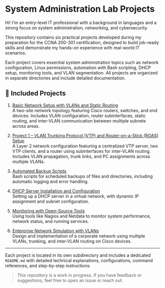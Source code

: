 # System Administration Lab Projects

Hi! I'm an entry-level IT professional with a background in languages and a strong focus on system administration, networking, and cybersecurity.  

This repository contains six practical projects developed during my preparation for the CCNA 200-301 certification, designed to build job-ready skills and demonstrate my hands-on experience with real-world IT scenarios.

Each project covers essential system administration topics such as network configuration, Linux permissions, automation with Bash scripting, DHCP setup, monitoring tools, and VLAN segmentation. All projects are organized in separate directories and include detailed documentation.

## 📁 Included Projects

1. [Basic Network Setup with VLANs and Static Routing](Project_0_Basic_Network_Setup)  
   A two-site network topology featuring Cisco routers, switches, and end devices. Includes VLAN configuration, router subinterfaces, static routing, and inter-VLAN communication between multiple subnets across areas.

2. [Project 1 – VLAN Trunking Protocol (VTP) and Router-on-a-Stick (ROAS) Setup](./Project_1_Layer_2_Switching_and_VLANs)  
   A Layer 2 network configuration featuring a centralized VTP server, two VTP clients, and a router using subinterfaces for inter-VLAN routing. Includes VLAN propagation, trunk links, and PC assignments across multiple VLANs.

3. [Automated Backup Scripts](./project3-backup-scripts)  
   Bash scripts for scheduled backups of files and directories, including automatic logging and error handling.

4. [DHCP Server Installation and Configuration](./project4-dhcp-server-setup)  
   Setting up a DHCP server in a virtual network, with dynamic IP assignment and subnet configuration.

5. [Monitoring with Open-Source Tools](./project5-network-monitoring)  
   Using tools like Nagios and Netdata to monitor system performance, network status, and running services.

6. [Enterprise Network Simulation with VLANs](./project6-enterprise-multivlan)  
   Design and implementation of a corporate network using multiple VLANs, trunking, and inter-VLAN routing on Cisco devices.

---

Each project is located in its own subdirectory and includes a dedicated `README.md` with detailed technical explanations, configurations, command references, and step-by-step instructions.

> This repository is a work in progress. If you have feedback or suggestions, feel free to open an issue or reach out.
